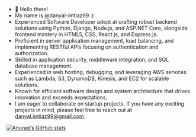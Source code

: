 - 👋 Hello there!
- My name is @danyal-imtiaz99 :) 
- Experienced Software Developer adept at crafting robust backend solutions using Python, Django, Node.js, and ASP.NET Core, alongside frontend mastery in HTML5, CSS, React.js, and Express.js.
- Proficient in server application management, load balancing, and implementing RESTful APIs focusing on authentication and authorization.
- Skilled in application security, middleware integration, and SQL database management.
- Experienced in web hosting, debugging, and leveraging AWS services such as Lambda, S3, DynamoDB, Kinesis, and EC2 for scalable solutions.
- Known for efficient software design and system architecture that drives innovation and exceeds expectations.
- I am eager to collaborate on startup projects. If you have any exciting projects in mind, please feel free to reach out at danyal.imtiaz99@gmail.com.
  
[![Anurag's GitHub stats](https://github-readme-stats.vercel.app/api?username=danyal-imtiaz99)](https://github.com/anuraghazra/github-readme-stats)
